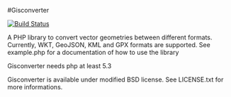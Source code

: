 #Gisconverter

[![Build Status](https://api.travis-ci.org/symm/gisconverter.png?branch=master,develop)](https://travis-ci.org/symm/gisconverter)

A PHP library to convert vector geometries between different formats. 
Currently, WKT, GeoJSON, KML and GPX formats are supported.
See example.php for a documentation of how to use the library

Gisconverter needs php at least 5.3

Gisconverter is available under modified BSD license. See LICENSE.txt for
more informations.
